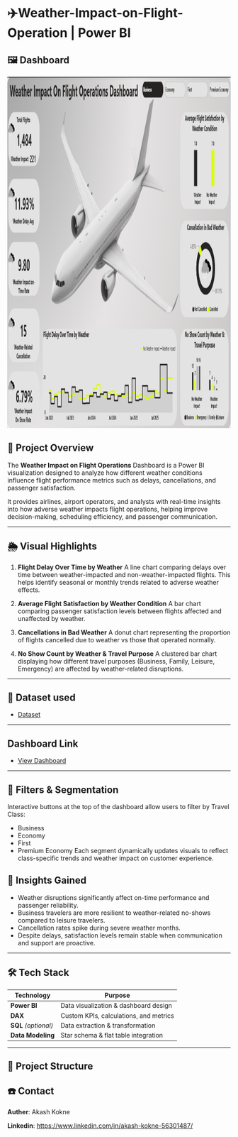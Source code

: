 # ✈️Weather-Impact-on-Flight-Operation | Power BI

## 🖼️ Dashboard
<img width="1415" height="792" alt="Screenshot" src="https://github.com/akashkokne0214/Weather-Impact-on-Flight-Operation/blob/main/Weather_Impact_on_Flight_Operation.png"/>


## 📌 Project Overview
The **Weather Impact on Flight Operations** Dashboard is a Power BI visualization designed to analyze how different weather conditions influence flight performance metrics such as delays, cancellations, and passenger satisfaction.

It provides airlines, airport operators, and analysts with real-time insights into how adverse weather impacts flight operations, helping improve decision-making, scheduling efficiency, and passenger communication.

---
## 🌦️ Visual Highlights
1. **Flight Delay Over Time by Weather**
A line chart comparing delays over time between weather-impacted and non-weather-impacted flights.
This helps identify seasonal or monthly trends related to adverse weather effects.

2. **Average Flight Satisfaction by Weather Condition**
A bar chart comparing passenger satisfaction levels between flights affected and unaffected by weather.

3. **Cancellations in Bad Weather**
A donut chart representing the proportion of flights cancelled due to weather vs those that operated normally.

4. **No Show Count by Weather & Travel Purpose**
A clustered bar chart displaying how different travel purposes (Business, Family, Leisure, Emergency) are affected by weather-related disruptions.

---

## 📑 Dataset used
- <a href="https://github.com/akashkokne0214/Weather-Impact-on-Flight-Operation/blob/main/Flights_Dataset.csv">Dataset</a>
---

## Dashboard Link
- <a href="https://mavenshowcase.com/project/53286">View Dashboard</a>
---

## 🧭 Filters & Segmentation
Interactive buttons at the top of the dashboard allow users to filter by Travel Class:
- Business
- Economy
- First
- Premium Economy
Each segment dynamically updates visuals to reflect class-specific trends and weather impact on customer experience.

## 🧠 Insights Gained
- Weather disruptions significantly affect on-time performance and passenger reliability.
- Business travelers are more resilient to weather-related no-shows compared to leisure travelers.
- Cancellation rates spike during severe weather months.
- Despite delays, satisfaction levels remain stable when communication and support are proactive.

---

## 🛠 Tech Stack
| **Technology** | **Purpose** |
|---------------|------------|
| **Power BI** | Data visualization & dashboard design |
| **DAX** | Custom KPIs, calculations, and metrics |
| **SQL** *(optional)* | Data extraction & transformation |
| **Data Modeling** | Star schema & flat table integration |

---

## 📂 Project Structure

## ☎️ Contact

**Auther**: Akash Kokne

**Linkedin**: https://www.linkedin.com/in/akash-kokne-56301487/



